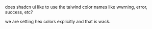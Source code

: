 does shadcn ui like to use the taiwind color names like wwrning, error, success, etc?

we are setting hex colors explicitly and that is wack.

